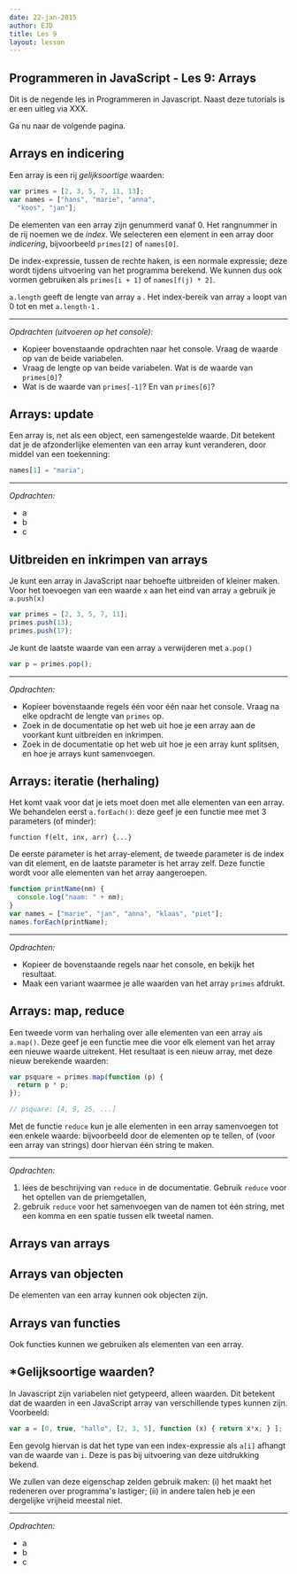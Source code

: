 ```yaml
---
date: 22-jan-2015
author: EJD
title: Les 9
layout: lesson
---
```



## Programmeren in JavaScript - Les 9: Arrays

Dit is de negende les in Programmeren in Javascript. Naast deze tutorials is er een uitleg via XXX.

Ga nu naar de volgende pagina. 


## Arrays en indicering

Een array is een rij *gelijksoortige* waarden:
      
```js
var primes = [2, 3, 5, 7, 11, 13];
var names = ["hans", "marie", "anna",
  "koos", "jan"];
```

De elementen van een array zijn genummerd vanaf 0. Het rangnummer in de rij noemen we de *index*. We selecteren een element in een array door *indicering*, bijvoorbeeld `primes[2]` of `names[0]`.

De index-expressie, tussen de rechte haken, is een normale expressie; deze wordt tijdens uitvoering van het programma berekend. We kunnen dus ook vormen gebruiken als `primes[i + 1]` of `names[f(j) * 2]`.

`a.length` geeft de lengte van array `a` . Het index-bereik van array `a` loopt van 0 tot en met `a.length-1` .

---

*Opdrachten (uitvoeren op het console):*

* Kopieer bovenstaande opdrachten naar het console. Vraag de waarde op van de beide variabelen.
* Vraag de lengte op van beide variabelen. Wat is de waarde van `primes[0]`?
* Wat is de waarde van `primes[-1]`? En van `primes[6]`?


## Arrays: update

Een array is, net als een object, een samengestelde waarde. Dit betekent dat je de afzonderlijke elementen van een array kunt veranderen, door middel van een toekenning:
      
```js
names[1] = "maria";
```
---

*Opdrachten:*

* a
* b
* c


## Uitbreiden en inkrimpen van arrays

Je kunt een array in JavaScript naar behoefte uitbreiden of kleiner maken. Voor het toevoegen van een waarde `x` aan het eind van array `a` gebruik je `a.push(x)`
      
```js
var primes = [2, 3, 5, 7, 11];
primes.push(13);
primes.push(17);
```

Je kunt de laatste waarde van een array `a` verwijderen met `a.pop()`
      
```js
var p = primes.pop();
```

---

*Opdrachten:*

* Kopieer bovenstaande regels één voor één naar het console. Vraag na elke opdracht de lengte van `primes` op.
* Zoek in de documentatie op het web uit hoe je een array aan de voorkant kunt uitbreiden en inkrimpen.
* Zoek in de documentatie op het web uit hoe je een array kunt splitsen, en hoe je arrays kunt samenvoegen.


## Arrays: iteratie (herhaling)

Het komt vaak voor dat je iets moet doen met alle elementen van een array. We behandelen eerst `a.forEach()`: deze geef je een functie mee met 3 parameters (of minder):

`function f(elt, inx, arr) {...}`

De eerste parameter is het array-element, de tweede parameter is de index van dit element, en de laatste parameter is het array zelf. Deze functie wordt voor alle elementen van het array aangeroepen.
      
```js
function printName(nm) {
  console.log("naam: " + nm);
}
var names = ["marie", "jan", "anna", "klaas", "piet"];
names.forEach(printName);
```

---

*Opdrachten:*

* Kopieer de bovenstaande regels naar het console, en bekijk het resultaat.
* Maak een variant waarmee je alle waarden van het array `primes` afdrukt.


## Arrays: map, reduce

Een tweede vorm van herhaling over alle elementen van een array `a`is `a.map()`. Deze geef je een functie mee die voor elk element van het array een nieuwe waarde uitrekent. Het resultaat is een nieuw array, met deze nieuw berekende waarden:
      
```js
var psquare = primes.map(function (p) {
  return p * p;
});

// psquare: [4, 9, 25, ...]
```

Met de functie `reduce` kun je alle elementen in een array samenvoegen tot een enkele waarde: bijvoorbeeld door de elementen op te tellen, of (voor een array van strings) door hiervan één string te maken.

---

*Opdrachten:*

1. lees de beschrijving van `reduce` in de documentatie. Gebruik `reduce` voor het optellen van de priemgetallen,
2. gebruik `reduce` voor het samenvoegen van de namen tot één string, met een komma en een spatie tussen elk tweetal namen.

## Arrays van arrays

## Arrays van objecten

De elementen van een array kunnen ook objecten zijn.

## Arrays van functies

Ook functies kunnen we gebruiken als elementen van een array.


## *Gelijksoortige waarden?

In Javascript zijn variabelen niet getypeerd, alleen waarden. Dit betekent dat de waarden in een JavaScript array van verschillende types kunnen zijn. Voorbeeld:
     
```js
var a = [0, true, "hallo", [2, 3, 5], function (x) { return x*x; } ];
```

Een gevolg hiervan is dat het type van een index-expressie als `a[i]` afhangt van de waarde van `i`. Deze is pas bij uitvoering van deze uitdrukking bekend.

We zullen van deze eigenschap zelden gebruik maken: (i) het maakt het redeneren over programma's lastiger; (ii) in andere talen heb je een dergelijke vrijheid meestal niet.

---

*Opdrachten:*

* a
* b
* c